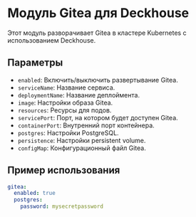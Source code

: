 # Модуль Gitea для Deckhouse

Этот модуль разворачивает Gitea в кластере Kubernetes с использованием Deckhouse.

## Параметры

- `enabled`: Включить/выключить развертывание Gitea.
- `serviceName`: Название сервиса.
- `deploymentName`: Название деплоймента.
- `image`: Настройки образа Gitea.
- `resources`: Ресурсы для подов.
- `servicePort`: Порт, на котором будет доступен Gitea.
- `containerPort`: Внутренний порт контейнера.
- `postgres`: Настройки PostgreSQL.
- `persistence`: Настройки persistent volume.
- `configMap`: Конфигурационный файл Gitea.

## Пример использования

```yaml
gitea:
  enabled: true
  postgres:
    password: mysecretpassword
```